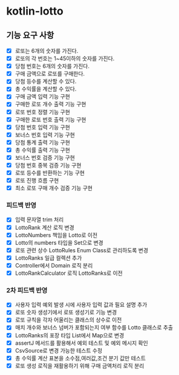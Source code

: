 # kotlin-lotto

## 기능 요구 사항

- [x] 로또는 6개의 숫자를 가진다.
- [x] 로또의 각 번호는 1~45이하의 숫자를 가진다.
- [x] 당첨 번호는 6개의 숫자를 가진다.
- [x] 구매 금액으로 로또를 구매한다.
- [x] 당첨 등수를 계산할 수 있다.
- [x] 총 수익률을 계산할 수 있다.
- [x] 구매 금액 입력 기능 구현
- [x] 구매한 로또 개수 출력 기능 구현
- [x] 로또 번호 정렬 기능 구현
- [x] 구매한 로또 번호 출력 기능 구현
- [x] 당첨 번호 입력 기능 구현
- [x] 보너스 번호 입력 기능 구현
- [x] 당첨 통계 출력 기능 구현
- [x] 총 수익률 출력 기능 구현
- [x] 보너스 번호 검증 기능 구현
- [x] 당첨 번호 중복 검증 기능 구현
- [x] 로또 등수를 반환하는 기능 구현
- [x] 로또 진행 흐름 구현
- [x] 최소 로또 구매 개수 검증 기능 구현

### 피드백 반영

- [x] 입력 문자열 trim 처리
- [x] LottoRank 계산 로직 변경
- [x] LottoNumbers 책임을 Lotto로 이전
- [x] Lotto의 numbers 타입을 Set으로 변경
- [x] 로또 관련 상수 LottoRules Enum Class로 관리하도록 변경 
- [x] LottoRanks 일급 컬렉션 추가
- [x] Controller에서 Domain 로직 분리
- [x] LottoRankCalculator 로직 LottoRanks로 이전

### 2차 피드백 반영

- [x] 사용자 입력 예외 발생 시에 사용자 입력 값과 필요 설명 추가
- [x] 로또 숫자 생성기에서 로또 생성기로 기능 변경
- [x] 로또 규칙을 각자 어울리는 클래스의 상수로 이전
- [x] 매치 개수와 보너스 넘버가 포함되는지 여부 함수를 Lotto 클래스로 추출
- [x] LottoRanks의 포장 타입 List에서 Map으로 변경
- [x] assertJ 메서드를 활용해서 예외 테스트 및 예외 메시지 확인
- [x] CsvSource로 변경 가능한 테스트 수정
- [x] 총 수익률 계산 표본을 소수점,여러값,조건 분기 값만 테스트
- [x] 로또 생성 로직을 재활용하기 위해 구매 금액처리 로직 분리
